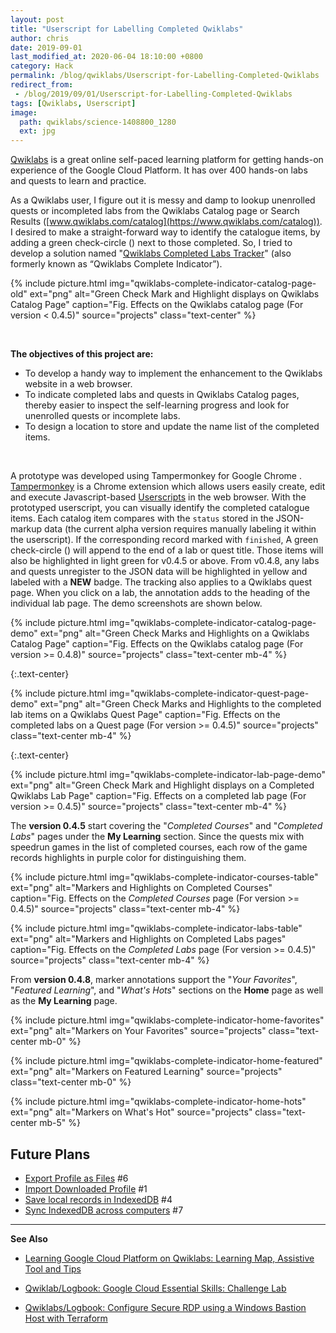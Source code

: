 ```yaml
---
layout: post
title: "Userscript for Labelling Completed Qwiklabs"
author: chris
date: 2019-09-01
last_modified_at: 2020-06-04 18:10:00 +0800
category: Hack
permalink: /blog/qwiklabs/Userscript-for-Labelling-Completed-Qwiklabs
redirect_from:
 - /blog/2019/09/01/Userscript-for-Labelling-Completed-Qwiklabs
tags: [Qwiklabs, Userscript]
image: 
  path: qwiklabs/science-1408800_1280
  ext: jpg
---
```


[Qwiklabs](https://www.qwiklabs.com) is a great online self-paced learning platform for getting hands-on experience of the Google Cloud Platform. It has over 400 hands-on labs and quests to learn and practice.

As a Qwiklabs user, I figure out it is messy and damp to lookup unenrolled quests or incompleted labs from the Qwiklabs Catalog page or Search Results ([www.qwiklabs.com/catalog](https://www.qwiklabs.com/catalog)). I desired to make a straight-forward way to  identify the catalogue items, by adding a green check-circle (<i class="fa fa-check-circle" style="color:green"></i>) next to those completed. So, I tried to develop a solution named "[Qwiklabs Completed Labs Tracker](https://github.com/chriskyfung/qwiklabs-completed-labs-tracker)" (also formerly known as “Qwiklabs Complete Indicator”).

{% include picture.html img="qwiklabs-complete-indicator-catalog-page-old" ext="png" alt="Green Check Mark and Highlight displays on Qwiklabs Catalog Page" caption="Fig. Effects on the Qwiklabs catalog page (For version < 0.4.5)" source="projects" class="text-center" %}

<!--more-->

<br>

**The objectives of this project are:**
- To develop a handy way to implement the enhancement to the Qwiklabs website in a web browser.
- To indicate completed labs and quests in Qwiklabs Catalog pages, thereby easier to inspect the self-learning progress and look for unenrolled quests or incomplete labs.
- To design a location to store and update the name list of the completed items.

<br>

A prototype was developed using Tampermonkey <i class="fa fa-plug"></i> for Google Chrome <i class="fab fa-chrome"></i>. [Tampermonkey](https://www.tampermonkey.net/) is a Chrome extension which allows users easily create, edit and execute Javascript-based <i class="fa fa-code"></i> [Userscripts](https://en.wikipedia.org/wiki/Userscript) in the web browser. With the prototyped userscript, you can visually identify the completed catalogue items. Each catalog item compares with the `status` stored in the JSON-markup data (the current alpha version requires manually labeling it within the userscript). If the corresponding record marked with `finished`, A green check-circle (<i class="fa fa-check-circle" style="color:green"></i>) will append to the end of a lab or quest title. Those items will also be highlighted in light green for v0.4.5 or above. From v0.4.8, any labs and quests unregister to the JSON data will be highlighted in yellow and labeled with a **NEW** badge. The tracking also applies to a Qwiklabs quest page. When you click on a lab, the annotation adds to the heading of the individual lab page. The demo screenshots are shown below.

{% include picture.html img="qwiklabs-complete-indicator-catalog-page-demo" ext="png" alt="Green Check Marks and Highlights on a Qwiklabs Catalog Page" caption="Fig. Effects on the Qwiklabs catalog page (For version >= 0.4.8)" source="projects" class="text-center mb-4" %}

{:.text-center}
<i class='fas fa-angle-down' style='font-size:48px;'></i>

{% include picture.html img="qwiklabs-complete-indicator-quest-page-demo" ext="png" alt="Green Check Marks and Highlights to the completed lab items on a Qwiklabs Quest Page" caption="Fig. Effects on the completed labs on a Quest page (For version >= 0.4.5)" source="projects" class="text-center mb-4" %}

{:.text-center}
<i class='fas fa-angle-down' style='font-size:48px;'></i>

{% include picture.html img="qwiklabs-complete-indicator-lab-page-demo" ext="png" alt="Green Check Mark and Highlight displays on a Completed Qwiklabs Lab Page" caption="Fig. Effects on a completed lab page (For version >= 0.4.5)" source="projects" class="text-center mb-4" %}

The **version 0.4.5** start covering the "*Completed Courses*" and "*Completed Labs*" pages under the **My Learning** section. Since the quests mix with speedrun games in the list of completed courses, each row of the game records highlights in purple color for distinguishing them.

{% include picture.html img="qwiklabs-complete-indicator-courses-table" ext="png" alt="Markers and Highlights on Completed Courses" caption="Fig. Effects on the <i>Completed Courses</i> page (For version >= 0.4.5)" source="projects" class="text-center mb-4" %}

{% include picture.html img="qwiklabs-complete-indicator-labs-table" ext="png" alt="Markers and Highlights on Completed Labs pages" caption="Fig. Effects on the <i>Completed Labs</i> page (For version >= 0.4.5)" source="projects" class="text-center mb-4" %}

From **version 0.4.8**, marker annotations support the "_Your Favorites_", "_Featured Learning_", and "_What's Hots_" sections on the **Home** page as well as the **My Learning** page.

{% include picture.html img="qwiklabs-complete-indicator-home-favorites" ext="png" alt="Markers on Your Favorites" source="projects" class="text-center mb-0" %}

{% include picture.html img="qwiklabs-complete-indicator-home-featured" ext="png" alt="Markers on Featured Learning" source="projects" class="text-center mb-0" %}

{% include picture.html img="qwiklabs-complete-indicator-home-hots" ext="png" alt="Markers on What's Hot" source="projects" class="text-center mb-5" %}

## Future Plans

- [Export Profile as Files](https://github.com/chriskyfung/qwiklabs-completed-labs-tracker/issues/6) #6
- [Import Downloaded Profile](https://github.com/chriskyfung/qwiklabs-completed-labs-tracker/issues/1) #1
- [Save local records in IndexedDB](https://github.com/chriskyfung/qwiklabs-completed-labs-tracker/issues/4) #4
- [Sync IndexedDB across computers](https://github.com/chriskyfung/qwiklabs-completed-labs-tracker/issues/7) #7

* * *

**See Also**

- [Learning Google Cloud Platform on Qwiklabs: Learning Map, Assistive Tool and Tips](/blog/qwiklabs/Qwiklabs-User-Tips-for-Learning_Google_Cloud_Platform)

- [Qwiklab/Logbook: Google Cloud Essential Skills: Challenge Lab](/blog/qwiklabs/Google-Cloud-Essential-Skills-Challenge-Lab)

- [Qwiklabs/Logbook: Configure Secure RDP using a Windows Bastion Host with Terraform](/blog/qwiklabs/Configure-Windows-Bastion-Host-with-Terraform-on-GCP)

